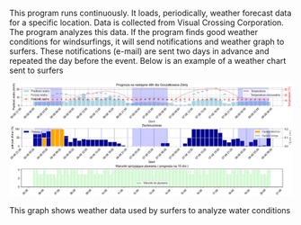 This program runs continuously. 
It loads, periodically, weather forecast data for a specific location. 
Data is collected from Visual Crossing Corporation. 
The program analyzes this data. If the program finds good weather conditions for windsurfings, it will send notifications and weather graph to surfers. 
These notifications (e-mail) are sent two days in advance and repeated the day before the event.
Below is an example of a weather chart sent to surfers

![weather chart](weather_plot.png)

This graph shows weather data used by surfers to analyze water conditions